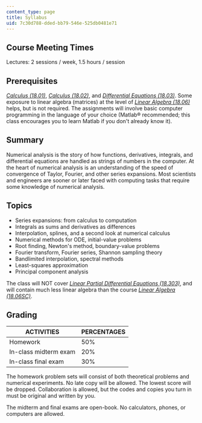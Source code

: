 ```yaml
---
content_type: page
title: Syllabus
uid: 7c30d788-dded-bb79-546e-525db0481e71
---
```


Course Meeting Times
--------------------

Lectures: 2 sessions / week, 1.5 hours / session

Prerequisites
-------------

[_Calculus (18.01)_](/courses/18-01sc-single-variable-calculus-fall-2010/), [_Calculus (18.02)_](/courses/18-02sc-multivariable-calculus-fall-2010/), and [_Differential Equations (18.03)_](/courses/18-03sc-differential-equations-fall-2011/). Some exposure to linear algebra (matrices) at the level of [_Linear Algebra (18.06)_](/courses/18-06-linear-algebra-spring-2010/) helps, but is not required. The assignments will involve basic computer programming in the language of your choice (Matlab® recommended; this class encourages you to learn Matlab if you don't already know it).

Summary
-------

Numerical analysis is the story of how functions, derivatives, integrals, and differential equations are handled as strings of numbers in the computer. At the heart of numerical analysis is an understanding of the speed of convergence of Taylor, Fourier, and other series expansions. Most scientists and engineers are sooner or later faced with computing tasks that require some knowledge of numerical analysis.

Topics
------

*   Series expansions: from calculus to computation
*   Integrals as sums and derivatives as differences
*   Interpolation, splines, and a second look at numerical calculus
*   Numerical methods for ODE, initial-value problems
*   Root finding, Newton's method, boundary-value problems
*   Fourier transform, Fourier series, Shannon sampling theory
*   Bandlimited interpolation, spectral methods
*   Least-squares approximation
*   Principal component analysis

The class will NOT cover [_Linear Partial Differential Equations (18.303)_](/courses/18-303-linear-partial-differential-equations-analysis-and-numerics-fall-2014/), and will contain much less linear algebra than the course [_Linear Algebra (18.06SC)_](/courses/18-06sc-linear-algebra-fall-2011/).

Grading
-------

| ACTIVITIES | PERCENTAGES |
| --- | --- |
| Homework | 50% |
| In-class midterm exam | 20% |
| In-class final exam | 30% 

The homework problem sets will consist of both theoretical problems and numerical experiments. No late copy will be allowed. The lowest score will be dropped. Collaboration is allowed, but the codes and copies you turn in must be original and written by you.

The midterm and final exams are open-book. No calculators, phones, or computers are allowed.